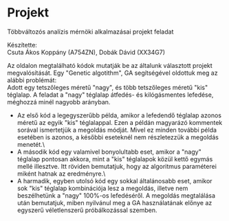 # Projekt
Többváltozós analízis mérnöki alkalmazásai projekt feladat

Készítette:\
Csuta Ákos Koppány (A754ZN), Dobák Dávid (XX34G7)

Az oldalon megtalálható kódok mutatják be az általunk választott projekt megvalósítását. Egy "Genetic algotithm", GA segítségével oldottuk meg az alábbi problémát:\
Adott egy tetszőleges méretű "nagy", és több tetszőleges méretű "kis" téglalap. A feladat a "nagy" téglalap átfedés- és kilógásmentes lefedése, méghozzá minél nagyobb arányban.

- Az első kód a legegyszerűbb példa, amikor a lefedendő téglalap azonos méretű az egyik "kis" téglalappal. Ezen a példán magyarázó kommentek sorával ismertetjük a megoldás módját. Mivel ez minden további példa esetében is azonos, a későbbi eseteknél nem részletezzük a megoldás menetét.\
- A második kód egy valamivel bonyolultabb eset, amikor a "nagy" téglalap pontosan akkora, mint a "kis" téglalapok közül kettő egymás mellé illesztve. Itt röviden bemutatjuk, hogy az algoritmus paraméterei miként hatnak az eredményre.\
- A harmadik, egyben utolsó kód egy sokkal általánosabb eset, amikor sok "kis" téglalap kombinációja lesz a megoldás, illetve nem beszélhetünk a "nagy" 100%-os lefedéséről. A megoldás megtalálása után bemutatjuk, miben nyilvánul meg a GA használatának előnye az egyszerű véletlenszerű próbálkozással szemben.
